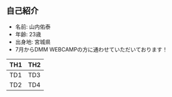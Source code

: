 ## 自己紹介
- 名前: 山内佑泰
- 年齢: 23歳
- 出身地: 宮城県
- 7月からDMM WEBCAMPの方に通わせていただいております！

| TH1 | TH2 |
----|---- 
| TD1 | TD3 |
| TD2 | TD4 |
